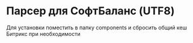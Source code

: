 # Парсер для СофтБаланс (UTF8)

Для установки поместить в папку components и сбросить общий кеш Битрикс при необходимости
